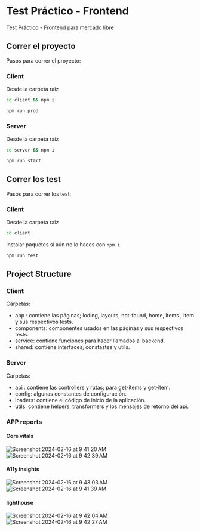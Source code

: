 # Test Práctico - Frontend

Test Práctico - Frontend para mercado libre

## Correr el proyecto

Pasos para correr el proyecto:

### Client

Desde la carpeta raiz

```bash
cd client && npm i
```

```bash
npm run prod
```

### Server

Desde la carpeta raiz

```bash
cd server && npm i
```

```bash
npm run start
```

## Correr los test

Pasos para correr los test:

### Client

Desde la carpeta raiz

```bash
cd client
```

instalar paquetes si aún no lo haces con `npm i`

```bash
npm run test
```

## Project Structure

### Client

Carpetas:

- app : contiene las páginas; loding, layouts, not-found, home, items , item y sus respectivos tests.
- components: componentes usados en las páginas y sus respectivos tests.
- service: contiene funciones para hacer llamados al backend.
- shared: contiene interfaces, constastes y utils.

### Server

Carpetas:

- api : contiene las controllers y rutas; para get-items y get-item.
- config: algunas constantes de configuración.
- loaders: contiene el código de inicio de la aplicación.
- utils: contiene helpers, transformers y los mensajes de retorno del api.

### APP reports

#### Core vitals
![Screenshot 2024-02-16 at 9 41 20 AM](https://github.com/ltciro/mercado-libre-test/assets/26748227/620aba14-3132-490a-ba4c-cbb0fbb3c9ff)
![Screenshot 2024-02-16 at 9 42 39 AM](https://github.com/ltciro/mercado-libre-test/assets/26748227/ffe9d948-c6af-4b04-929c-0f500d88eba5)
#### A11y insights 
![Screenshot 2024-02-16 at 9 43 03 AM](https://github.com/ltciro/mercado-libre-test/assets/26748227/d39a1cf5-1dae-4ac2-bf62-907bb15667bb)
![Screenshot 2024-02-16 at 9 41 39 AM](https://github.com/ltciro/mercado-libre-test/assets/26748227/ec07b0f8-17c6-4e7c-8b90-223e61bec48c)
#### lighthouse
![Screenshot 2024-02-16 at 9 42 04 AM](https://github.com/ltciro/mercado-libre-test/assets/26748227/df1bc839-5b70-4570-af21-9949e5bc2286)
![Screenshot 2024-02-16 at 9 42 27 AM](https://github.com/ltciro/mercado-libre-test/assets/26748227/238d28e3-ec44-4e79-9a98-c0defac04d59)

